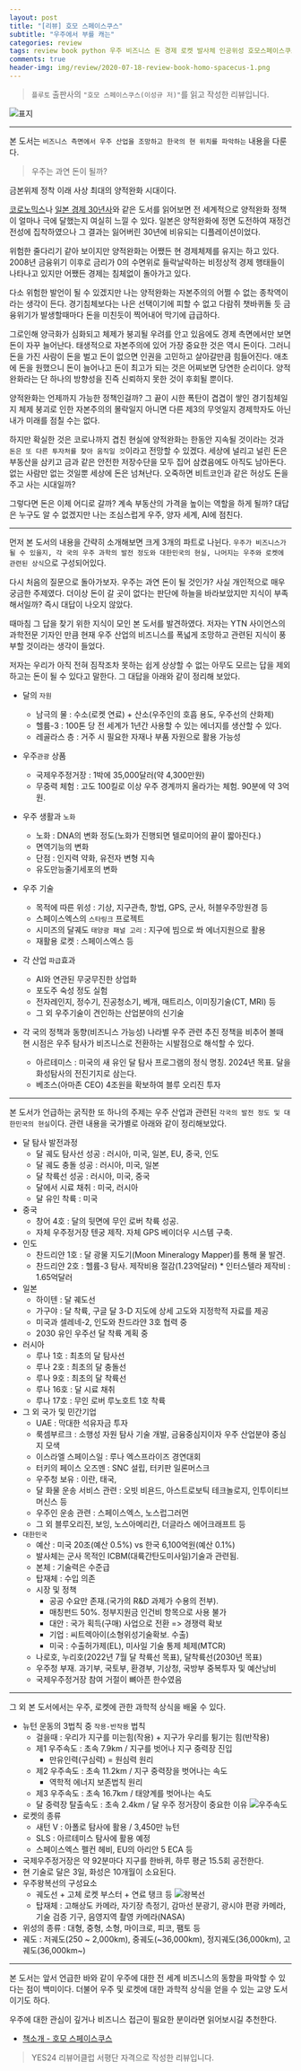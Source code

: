 ```yaml
---  
layout: post  
title: "[리뷰] 호모 스페이스쿠스"  
subtitle: "우주에서 부를 캐는"  
categories: review  
tags: review book python 우주 비즈니스 돈 경제 로켓 발사체 인공위성 호모스페이스쿠스 homo spacecus
comments: true  
header-img: img/review/2020-07-18-review-book-homo-spacecus-1.png
---  
```

  
> `플루토` 출판사의 `"호모 스페이스쿠스(이성규 저)"`를 읽고 작성한 리뷰입니다.  

![표지](https://theorydb.github.io/assets/img/review/2020-07-18-review-book-homo-spacecus-1.png)  

---
본 도서는 `비즈니스 측면에서 우주 산업을 조망하고 한국의 현 위치를 파악하는` 내용을 다룬다.

> 우주는 과연 돈이 될까?

금본위제 정착 이래 사상 최대의 양적완화 시대이다. 

[코로노믹스](https://theorydb.github.io/review/2020/07/04/review-book-coronomics/)나 [일본 경제 30년사](https://theorydb.github.io/review/2020/05/16/review-book-japan-economy-30years/)와 같은 도서를 읽어보면 전 세계적으로 양적완화 정책이 얼마나 극에 달했는지 여실히 느낄 수 있다. 일본은 양적완화에 정면 도전하여 재정건전성에 집착하였으나 그 결과는 잃어버린 30년에 비유되는 디플레이션이었다.

위험한 줄다리기 같아 보이지만 양적완화는 어쨌든 현 경제체제를 유지는 하고 있다. 2008년 금융위기 이후로 금리가 0의 수면위로 들락날락하는 비정상적 경제 행태들이 나타나고 있지만 어쨌든 경제는 침체없이 돌아가고 있다.

다소 위험한 발언이 될 수 있겠지만 나는 양적완화는 자본주의의 어쩔 수 없는 종착역이라는 생각이 든다. 경기침체보다는 나은 선택이기에 피할 수 없고 다람쥐 챗바퀴돌 듯 금융위기가 발생할때마다 돈을 미친듯이 찍어내어 막기에 급급하다. 

그로인해 양극화가 심화되고 체제가 붕괴될 우려를 안고 있음에도 경제 측면에서만 보면 돈이 자꾸 늘어난다. 태생적으로 자본주의에 있어 가장 중요한 것은 역시 돈이다. 그러니 돈을 가진 사람이 돈을 벌고 돈이 없으면 인권을 고민하고 살아갈만큼 힘들어진다. 애초에 돈을 원했으니 돈이 늘어나고 돈이 최고가 되는 것은 어찌보면 당연한 순리이다. 양적완화라는 단 하나의 방향성을 진즉 신뢰하지 못한 것이 후회될 뿐이다. 

양적완화는 언제까지 가능한 정책인걸까? 그 끝이 시한 폭탄이 겹겹이 쌓인 경기침체일지 체제 붕괴로 인한 자본주의의 몰락일지 아니면 다른 제3의 무엇일지 경제학자도 아닌 내가 미래를 점칠 수는 없다. 

하지만 확실한 것은 코로나까지 겹친 현실에 양적완화는 한동안 지속될 것이라는 것과 `돈은 또 다른 투자처를 찾아 움직일 것`이라고 전망할 수 있겠다. 세상에 널리고 널린 돈은 부동산을 삼키고 금과 같은 안전한 저장수단을 모두 집어 삼켰음에도 아직도 남아돈다. 없는 사람만 없는 것일뿐 세상에 돈은 넘쳐난다. 오죽하면 비트코인과 같은 허상도 돈을 주고 사는 시대일까?

그렇다면 돈은 이제 어디로 갈까? 계속 부동산의 가격을 높이는 역할을 하게 될까? 대답은 누구도 알 수 없겠지만 나는 조심스럽게 우주, 양자 세계, AI에 점친다.

---
먼저 본 도서의 내용을 간략히 소개해보면 크게 3개의 파트로 나뉜다. `우주가 비즈니스가 될 수 있을지, 각 국의 우주 과학의 발전 정도와 대한민국의 현실, 나머지는 우주와 로켓에 관련된 상식`으로 구성되어있다.

다시 처음의 질문으로 돌아가보자. 우주는 과연 돈이 될 것인가? 사실 개인적으로 매우 궁금한 주제였다. 더이상 돈이 갈 곳이 없다는 판단에 하늘을 바라보았지만 지식이 부족해서일까? 즉시 대답이 나오지 않았다.

때마침 그 답을 찾기 위한 지식이 모인 본 도서를 발견하였다. 저자는 YTN 사이언스의 과학전문 기자인 만큼 현재 우주 산업의 비즈니스를 폭넓게 조망하고 관련된 지식이 풍부할 것이라는 생각이 들었다. 

저자는 우리가 아직 전혀 짐작조차 못하는 쉽게 상상할 수 없는 아무도 모르는 답을 제외하고는 돈이 될 수 있다고 말한다. 그 대답을 아래와 같이 정리해 보았다.

* 달의 `자원`
  - 남극의 물 : 수소(로켓 연료) + 산소(우주인의 호흡 용도, 우주선의 산화제)
  - 헬륨-3 : 100톤 당 전 세계가 1년간 사용할 수 있는 에너지를 생산할 수 있다.
  - 레골라스 층 : 거주 시 필요한 자재나 부품 자원으로 활용 가능성

* 우주`관광` 상품
  - 국제우주정거장 : 1박에 35,000달러(약 4,300만원)
  - 무중력 체험 : 고도 100킬로 이상 우주 경계까지 올라가는 체험. 90분에 약 3억원.

* 우주 생활과 `노화`
  - 노화 : DNA의 변화 정도(노화가 진행되면 텔로미어의 끝이 짧아진다.)
  - 면역기능의 변화
  - 단점 : 인지력 약화, 유전자 변형 지속 
  - 유도만능줄기세포의 변화 

* 우주 기술
  - 목적에 따른 위성 : 기상, 지구관측, 항법, GPS, 군사, 허블우주망원경 등
  - 스페이스엑스의 `스타링크` 프로젝트
  - 시미즈의 달궤도 `태양광 패널 고리` : 지구에 빔으로 쏴 에너지원으로 활용
  - 재활용 로켓 : 스페이스엑스 등

* 각 산업 `파급`효과 
  - AI와 연관된 무궁무진한 상업화
  - 포도주 숙성 정도 실험
  - 전자레인지, 정수기, 진공청소기, 베개, 매트리스, 이미징기술(CT, MRI) 등
  - 그 외 우주기술이 견인하는 산업분야의 신기술

* 각 국의 정책과 동향(비즈니스 가능성)
  나라별 우주 관련 추진 정책을 비추어 볼때 현 시점은 우주 탐사가 비즈니스로 전환하는 시발점으로 해석할 수 있다.
  - 아르테미스 : 미국의 새 유인 달 탐사 프로그램의 정식 명칭. 2024년 목표. 달을 화성탐사의 전진기지로 삼는다. 
  - 베조스(아마존 CEO) 4조원을 확보하여 블루 오리진 투자

---

본 도서가 언급하는 굵직한 또 하나의 주제는 우주 산업과 관련된 `각국의 발전 정도 및 대한민국의 현실`이다. 관련 내용을 국가별로 아래와 같이 정리해보았다.

* 달 탐사 발전과정
  - 달 궤도 탐사선 성공 : 러시아, 미국, 일본, EU, 중국, 인도
  - 달 궤도 충돌 성공 : 러시아, 미국, 일본
  - 달 착륙선 성공 : 러시아, 미국, 중국 
  - 달에서 시료 채취 : 미국, 러시아
  - 달 유인 착륙 : 미국
* 중국
  - 창어 4호 : 달의 뒷면에 무인 로버 착륙 성공. 
  - 자체 우주정거장 텐궁 제작. 자체 GPS 베이더우 시스템 구축. 
* 인도
  - 찬드리얀 1호 : 달 광물 지도기(Moon Mineralogy Mapper)를 통해 물 발견. 
  - 찬드리얀 2호 : 헬륨-3 탐사. 제작비용 절감(1.23억달러) * 인터스텔라 제작비 : 1.65억달러
* 일본
  - 하이텐 : 달 궤도선
  - 가구야 : 달 착륙, 구글 달 3-D 지도에 상세 고도와 지정학적 자료를 제공
  - 미국과 셀레네-2, 인도와 찬드라얀 3호 협력 중
  - 2030 유인 우주선 달 착륙 계획 중
* 러시아  
  - 루나 1호 : 최초의 달 탐사선
  - 루나 2호 : 최초의 달 충돌선
  - 루나 9호 : 최초의 달 착륙선
  - 루나 16호 : 달 시료 채취
  - 루나 17호 : 무인 로버 루노호트 1호 착륙
* 그 외 국가 및 민간기업
  - UAE : 막대한 석유자금 투자
  - 룩셈부르크 : 소행성 자원 탐사 기술 개발, 금융중심지이자 우주 산업분야 중심지 모색
  - 이스라엘 스페이스일 : 루나 엑스프라이즈 경연대회
  - 터키의 페이스 오즈멘 : SNC 설립, 터키판 일론머스크
  - 우주청 보유 : 이란, 태국, 
  - 달 화물 운송 서비스 관련 : 오빗 비욘드, 아스트로보틱 테크놀로지, 인투이티브 머신스 등
  - 우주인 운송 관련 : 스페이스엑스, 노스럽그러먼
  - 그 외 블루오리진, 보잉, 노스아메리칸, 더글라스 에어크래프트 등
* `대한민국`  
  - 예산 : 미국 20조(예산 0.5%) vs 한국 6,100억원(예산 0.1%)
  - 발사체는 군사 목적인 ICBM(대륙간탄도미사일)기술과 관련됨.
  - 본체 : 기술력은 수준급
  - 탑재체 : 수입 의존
  - 시장 및 정책
    + 공공 수요만 존재.(국가의 R&D 과제가 수용의 전부). 
    + 매칭펀드 50%. 정부지원금 인건비 항목으로 사용 불가
    + 대안 : 국가 획득(구매) 사업으로 전환 => 경쟁력 확보
    + 기업 : 씨트렉아이(소형위성기술확보. 수출)
    + 미국 : 수출허가제(EL), 미사일 기술 통제 체제(MTCR)
  - 나로호, 누리호(2022년 7월 달 착륙선 목표), 달착륙선(2030년 목표)
  - 우주청 부재. 과기부, 국토부, 환경부, 기상청, 국방부 중복투자 및 예산낭비
  - 국제우주정거장 참여 거절이 뼈아픈 한수였음

---
그 외 본 도서에서는 우주, 로켓에 관한 과학적 상식을 배울 수 있다.

* 뉴턴 운동의 3법칙 중 `작용-반작용` 법칙
  - 걸을때 : 우리가 지구를 미는힘(작용) + 지구가 우리를 튕기는 힘(반작용)
  - 제1 우주속도 : 초속 7.9km / 지구를 벗어나 지구 중력장 진입
    + 만유인력(구심력) = 원심력 원리
  - 제2 우주속도 : 초속 11.2km / 지구 중력장을 벗어나는 속도
    + 역학적 에너지 보존법칙 원리
  - 제3 우주속도 : 초속 16.7km / 태양계를 벗어나는 속도
  - 달 중력장 탈출속도 : 초속 2.4km / 달 우주 정거장이 중요한 이유 
  ![우주속도](https://theorydb.github.io/assets/img/review/2020-07-18-review-book-homo-spacecus-3.png)  
* 로켓의 종류 
  - 새턴 V : 아폴로 탐사에 활용 / 3,450만 뉴턴
  - SLS : 아르테미스 탐사에 활용 예정 
  - 스페이스엑스 펠컨 헤비, EU의 아리안 5 ECA 등
* 국제우주정거장은 약 92분마다 지구를 한바퀴, 하루 평균 15.5회 공전한다.
* 현 기술로 달은 3일, 화성은 10개월이 소요된다.
* 우주왕복선의 구성요소
  - 궤도선 + 고체 로켓 부스터 + 연료 탱크 등
  ![왕복선](https://theorydb.github.io/assets/img/review/2020-07-18-review-book-homo-spacecus-2.png)  
  - 탑재체 : 고해상도 카메라, 자기장 측정기, 감마선 분광기, 광시야 편광 카메라, 기술 검증 기구, 음영지역 촬영 카메라(NASA)
* 위성의 종류 : 대형, 중형, 소형, 마이크로, 피코, 팸토 등
* 궤도 : 저궤도(250 ~ 2,000km), 중궤도(~36,000km), 정지궤도(36,000km), 고궤도(36,000km~)

---

본 도서는 앞서 언급한 바와 같이 우주에 대한 전 세계 비즈니스의 동향을 파악할 수 있다는 점이 백미이다. 더불어 우주 및 로켓에 대한 과학적 상식을 얻을 수 있는 교양 도서이기도 하다.

우주에 대한 관심이 깊거나 비즈니스 접근이 필요한 분이라면 읽어보시길 추천한다.

* [책소개 - 호모 스페이스쿠스](http://www.yes24.com/Product/goods/90619130)

> YES24 리뷰어클럽 서평단 자격으로 작성한 리뷰입니다.

